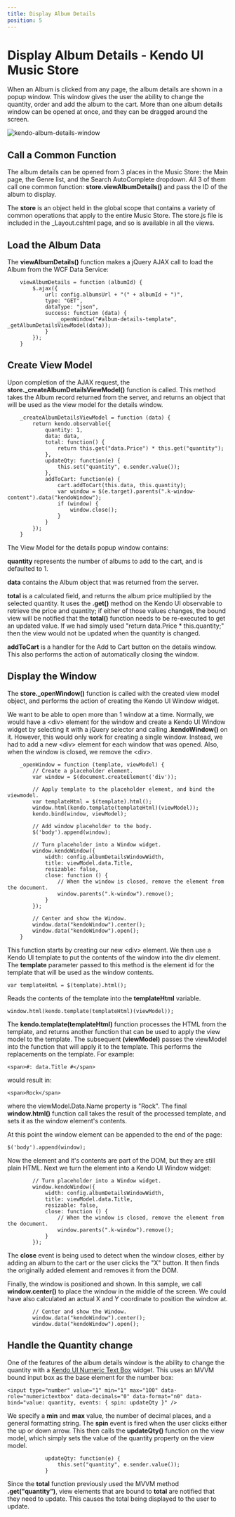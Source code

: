 ```yaml
---
title: Display Album Details
position: 5
---
```


# Display Album Details - Kendo UI Music Store

When an Album is clicked from any page, the album details are shown in a popup window.
This window gives the user the ability to change the quantity, order and add the album to the cart.
More than one album details window can be opened at once, and they can be dragged around the screen.

![kendo-album-details-window](/aspnet-mvc/tutorial-kendo-music-store/music-store-web/images/kendo-album-details-window.png)

## Call a Common Function

The album details can be opened from 3 places in the Music Store: the Main page, the Genre list, and the Search AutoComplete dropdown.
All 3 of them call one common function: **store.viewAlbumDetails()** and pass the ID of the album to display.

The **store** is an object held in the global scope that contains a variety of common operations that apply to the entire Music Store.
The store.js file is included in the _Layout.cshtml page, and so is available in all the views.

## Load the Album Data

The **viewAlbumDetails()** function makes a jQuery AJAX call to load the Album from the WCF Data Service:

        viewAlbumDetails = function (albumId) {
            $.ajax({
                url: config.albumsUrl + "(" + albumId + ")",
                type: "GET",
                dataType: "json",
                success: function (data) {
                    _openWindow("#album-details-template", _getAlbumDetailsViewModel(data));
                }
            });
        }

## Create View Model

Upon completion of the AJAX request, the **store._createAlbumDetailsViewModel()** function is called.
This method takes the Album record returned from the server, and returns an object that will be used as the view model for the details window.

        _createAlbumDetailsViewModel = function (data) {
            return kendo.observable({
                quantity: 1,
                data: data,
                total: function() {
                    return this.get("data.Price") * this.get("quantity");
                },
                updateQty: function(e) {
                    this.set("quantity", e.sender.value());
                },
                addToCart: function(e) {
                    cart.addToCart(this.data, this.quantity);
                    var window = $(e.target).parents(".k-window-content").data("kendoWindow");
                    if (window) {
                        window.close();
                    }
                }
            });
        }

The View Model for the details popup window contains:

**quantity** represents the number of albums to add to the cart, and is defaulted to 1.

**data** contains the Album object that was returned from the server.

**total** is a calculated field, and returns the album price multiplied by the selected quantity. It uses the **.get()** method
on the Kendo UI observable to retrieve the price and quantity; if either of those values changes, the bound view will be notified
that the **total()** function needs to be re-executed to get an updated value. If we had simply used "return data.Price * this.quantity;"
then the view would not be updated when the quantity is changed.

**addToCart** is a handler for the Add to Cart button on the details window. This also performs the action of automatically closing the window.

## Display the Window

The **store._openWindow()** function is called with the created view model object, and performs the action of creating the Kendo UI Window widget.

We want to be able to open more than 1 window at a time. Normally, we would have a &lt;div&gt; element for the window and create a Kendo UI Window widget by
selecting it with a jQuery selector and calling **.kendoWindow()** on it. However, this would only work for creating a single window.
Instead, we had to add a new &lt;div&gt; element for each window that was opened. Also, when the window is closed, we remove the &lt;div&gt;.

        _openWindow = function (template, viewModel) {
            // Create a placeholder element.
            var window = $(document.createElement('div'));

            // Apply template to the placeholder element, and bind the viewmodel.
            var templateHtml = $(template).html();
            window.html(kendo.template(templateHtml)(viewModel));
            kendo.bind(window, viewModel);

            // Add window placeholder to the body.
            $('body').append(window);

            // Turn placeholder into a Window widget.
            window.kendoWindow({
                width: config.albumDetailsWindowWidth,
                title: viewModel.data.Title,
                resizable: false,
                close: function () {
                    // When the window is closed, remove the element from the document.
                    window.parents(".k-window").remove();
                }
            });

            // Center and show the Window.
            window.data("kendoWindow").center();
            window.data("kendoWindow").open();
        }

This function starts by creating our new &lt;div&gt; element.
We then use a Kendo UI template to put the contents of the window into the div element.
The **template** parameter passed to this method is the element id for the template that will be used as the window contents.

    var templateHtml = $(template).html();

Reads the contents of the template into the **templateHtml** variable.

    window.html(kendo.template(templateHtml)(viewModel));

The **kendo.template(templateHtml)** function processes the HTML from the template, and returns another function that can be used to
apply the view model to the template. The subsequent **(viewModel)** passes the viewModel into the function that will apply it to the template.
This performs the replacements on the template. For example:

    <span>#: data.Title #</span>

would result in:

    <span>Rock</span>

where the viewModel.Data.Name property is "Rock".
The final **window.html()** function call takes the result of the processed template, and sets it as the window element's contents.

At this point the window element can be appended to the end of the page:

    $('body').append(window);

Now the element and it's contents are part of the DOM, but they are still plain HTML.
Next we turn the element into a Kendo UI Window widget:

            // Turn placeholder into a Window widget.
            window.kendoWindow({
                width: config.albumDetailsWindowWidth,
                title: viewModel.data.Title,
                resizable: false,
                close: function () {
                    // When the window is closed, remove the element from the document.
                    window.parents(".k-window").remove();
                }
            });

The **close** event is being used to detect when the window closes, either by adding an album to the cart or the user clicks the "X" button.
It then finds the originally added element and removes it from the DOM.

Finally, the window is positioned and shown. In this sample, we call **window.center()** to place the window in the middle of the screen.
We could have also calculated an actual X and Y coordinate to position the window at.

            // Center and show the Window.
            window.data("kendoWindow").center();
            window.data("kendoWindow").open();

## Handle the Quantity change

One of the features of the album details window is the ability to change the quantity with a
[Kendo UI Numeric Text Box](http://demos.telerik.com/kendo-ui/web/numerictextbox/index.html) widget.
This uses an MVVM bound input box as the base element for the number box:

    <input type="number" value="1" min="1" max="100" data-role="numerictextbox" data-decimals="0" data-format="n0" data-bind="value: quantity, events: { spin: updateQty }" />

We specify a **min** and **max** value, the number of decimal places, and a general formatting string.
The **spin** event is fired when the user clicks either the up or down arrow.
This then calls the **updateQty()** function on the view model, which simply sets the value of the quantity property on the view model.

                updateQty: function(e) {
                    this.set("quantity", e.sender.value());
                }

Since the **total** function previously used the MVVM method **.get("quantity")**, view elements that are bound to **total** are notified
that they need to update. This causes the total being displayed to the user to update.
